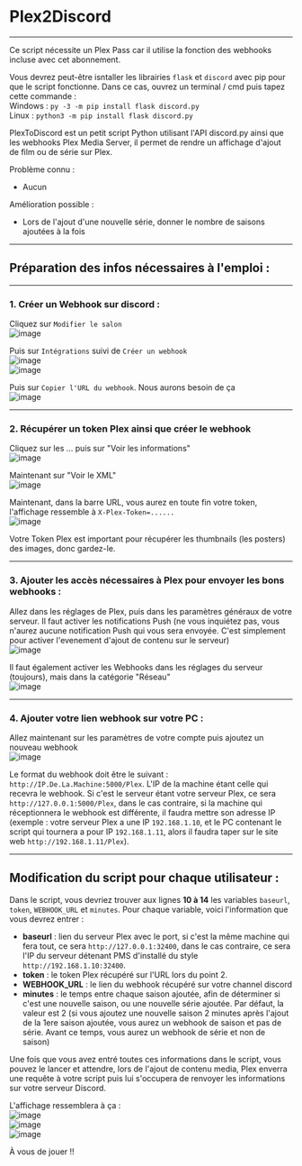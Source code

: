 # Plex2Discord
---
Ce script nécessite un Plex Pass car il utilise la fonction des webhooks incluse avec cet abonnement.

Vous devrez peut-être isntaller les librairies `flask` et `discord` avec pip pour que le script fonctionne. Dans ce cas, ouvrez un terminal / cmd puis tapez cette commande :  
Windows : `py -3 -m pip install flask discord.py`  
Linux : `python3 -m pip install flask discord.py`

PlexToDiscord est un petit script Python utilisant l'API discord.py ainsi que les webhooks Plex Media Server, il permet de rendre un affichage d'ajout de film ou de série sur Plex.

Problème connu :
- Aucun

Amélioration possible :
- Lors de l'ajout d'une nouvelle série, donner le nombre de saisons ajoutées à la fois

-----
## Préparation des infos nécessaires à l'emploi :
---
### 1. Créer un Webhook sur discord :
  
Cliquez sur `Modifier le salon`  
![image](https://user-images.githubusercontent.com/65244389/184926967-6c7ddb5e-6b5a-4a8d-9ff0-531a5707d3c9.png)  
  
Puis sur `Intégrations` suivi de `Créer un webhook`  
![image](https://user-images.githubusercontent.com/65244389/184927035-0b8205d5-7713-4801-9d0e-60d6db15bb5a.png)  
![image](https://user-images.githubusercontent.com/65244389/184927089-584a7b47-f908-430e-8aeb-d2da191d3d1e.png)  
  
Puis sur `Copier l'URL du webhook`. Nous aurons besoin de ça  
![image](https://user-images.githubusercontent.com/65244389/184927120-2a591eb4-f4f4-4d9a-a14d-2af629c678f2.png)  
  
---
### 2. Récupérer un token Plex ainsi que créer le webhook

Cliquez sur les ... puis sur "Voir les informations"  
![image](https://user-images.githubusercontent.com/65244389/185386956-fd2d1e82-bfeb-4f7b-99ea-0cfc68544bb4.png)  

Maintenant sur "Voir le XML"  
![image](https://user-images.githubusercontent.com/65244389/185387531-2cc6a743-084a-489e-9635-f2fb7751238b.png)  

Maintenant, dans la barre URL, vous aurez en toute fin votre token, l'affichage ressemble à `X-Plex-Token=......`  
![image](https://user-images.githubusercontent.com/65244389/185387940-d7cc7790-afb2-4db6-9399-78a9c1015adc.png)  

Votre Token Plex est important pour récupérer les thumbnails (les posters) des images, donc gardez-le.
  
--- 
### 3. Ajouter les accès nécessaires à Plex pour envoyer les bons webhooks :
  
Allez dans les réglages de Plex, puis dans les paramètres généraux de votre serveur. Il faut activer les notifications Push (ne vous inquiétez pas, vous n'aurez aucune notification Push qui vous sera envoyée. C'est simplement pour activer l'evenement d'ajout de contenu sur le serveur)   
![image](https://user-images.githubusercontent.com/65244389/185389549-c335cfe5-42ee-4073-af35-d4818d1df591.png)  

Il faut également activer les Webhooks dans les réglages du serveur (toujours), mais dans la catégorie "Réseau"  
![image](https://user-images.githubusercontent.com/65244389/185390640-fc55057c-23cf-45a0-b911-b66077bc45d1.png)  
  
---
### 4. Ajouter votre lien webhook sur votre PC :

Allez maintenant sur les paramètres de votre compte puis ajoutez un nouveau webhook  
![image](https://user-images.githubusercontent.com/65244389/185391158-9655a5c5-4d71-4198-ab1c-7d4e9392d605.png)  

Le format du webhook doit être le suivant : `http://IP.De.La.Machine:5000/Plex`. L'IP de la machine étant celle qui recevra le webhook. Si c'est le serveur étant votre serveur Plex, ce sera `http://127.0.0.1:5000/Plex`, dans le cas contraire, si la machine qui réceptionnera le webhook est différente, il faudra mettre son adresse IP (exemple : votre serveur Plex a une IP `192.168.1.10`, et le PC contenant le script qui tournera a pour IP `192.168.1.11`, alors il faudra taper sur le site web `http://192.168.1.11/Plex`).
  
-----
## Modification du script pour chaque utilisateur :

Dans le script, vous devriez trouver aux lignes **10 à 14** les variables `baseurl`, `token`, `WEBHOOK_URL` et `minutes`.
Pour chaque variable, voici l'information que vous devrez entrer :  
- **baseurl** : lien du serveur Plex avec le port, si c'est la même machine qui fera tout, ce sera `http://127.0.0.1:32400`, dans le cas contraire, ce sera l'IP du serveur détenant PMS d'installé du style `http://192.168.1.10:32400`.
- **token** : le token Plex récupéré sur l'URL lors du point 2.
- **WEBHOOK_URL** : le lien du webhook récupéré sur votre channel discord
- **minutes** : le temps entre chaque saison ajoutée, afin de déterminer si c'est une nouvelle saison, ou une nouvelle série ajoutée. Par défaut, la valeur est 2 (si vous ajoutez une nouvelle saison 2 minutes après l'ajout de la 1ere saison ajoutée, vous aurez un webhook de saison et pas de série. Avant ce temps, vous aurez un webhook de série et non de saison)

Une fois que vous avez entré toutes ces informations dans le script, vous pouvez le lancer et attendre, lors de l'ajout de contenu media, Plex enverra une requête à votre script puis lui s'occupera de renvoyer les informations sur votre serveur Discord.  

L'affichage ressemblera à ça :  
![image](https://user-images.githubusercontent.com/65244389/185920389-a75d1132-d722-46da-be64-7202836cbfcb.png)  
![image](https://user-images.githubusercontent.com/65244389/185920193-f7518580-0861-4cf8-9475-7acd9dfb0d83.png)  
![image](https://user-images.githubusercontent.com/65244389/185920245-5cf2a32b-f60d-4c27-8a99-4567aaab7991.png)  

À vous de jouer !!
